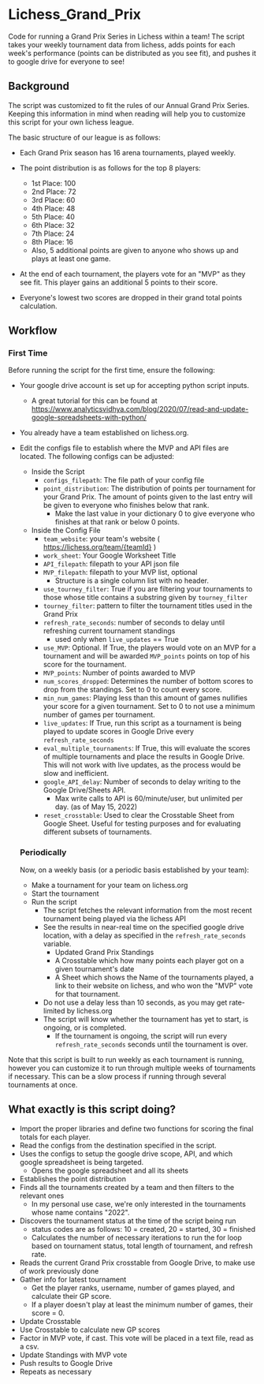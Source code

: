 # Lichess_Grand_Prix
Code for running a Grand Prix Series in Lichess within a team! 
The script takes your weekly tournament data from lichess, adds points for each week's performance (points can be distributed as you see fit), and pushes it to google drive for everyone to see!

## Background
The script was customized to fit the rules of our Annual Grand Prix Series. 
Keeping this information in mind when reading will help you to customize this script for your own lichess league.

The basic structure of our league is as follows:

* Each Grand Prix season has 16 arena tournaments, played weekly.
* The point distribution is as follows for the top 8 players:
  + 1st Place: 100
  + 2nd Place: 72
  + 3rd Place: 60
  + 4th Place: 48
  + 5th Place: 40
  + 6th Place: 32
  + 7th Place: 24
  + 8th Place: 16
  + Also, 5 additional points are given to anyone who shows up and plays at least one game.

* At the end of each tournament, the players vote for an "MVP" as they see fit. This player gains an additional 5 points to their score.
* Everyone's lowest two scores are dropped in their grand total points calculation.

## Workflow

### First Time
Before running the script for the first time, ensure the following:
* Your google drive account is set up for accepting python script inputs. 
  + A great tutorial for this can be found at https://www.analyticsvidhya.com/blog/2020/07/read-and-update-google-spreadsheets-with-python/
* You already have a team established on lichess.org.
* Edit the configs file to establish where the MVP and API files are located. The following configs can be adjusted:
  + Inside the Script
    + `configs_filepath`: The file path of your config file
    + `point_distribution`: The distribution of points per tournament for your Grand Prix. The amount of points given to the last entry will be given to everyone who finishes below that rank. 
      - Make the last value in your dictionary 0 to give everyone who finishes at that rank or below 0 points. 
  + Inside the Config File
    + `team_website`: your team's website ( https://lichess.org/team/{teamId} )
    + `work_sheet`: Your Google Worksheet Title
    + `API_filepath`: filepath to your API json file
    + `MVP_filepath`: filepath to your MVP list, optional
      - Structure is a single column list with no header. 
    + `use_tourney_filter`: True if you are filtering your tournaments to those whose title contains a substring given by `tourney_filter`
    + `tourney_filter`: pattern to filter the tournament titles used in the Grand Prix
    + `refresh_rate_seconds`: number of seconds to delay until refreshing current tournament standings
      - used only when `live_updates` == True
    + `use_MVP`: Optional. If True, the players would vote on an MVP for a tournament and will be awarded `MVP_points` points on top of his score for the tournament.
    + `MVP_points`: Number of points awarded to MVP
    + `num_scores_dropped`: Determines the number of bottom scores to drop from the standings. Set to 0 to count every score.
    + `min_num_games`: Playing less than this amount of games nullifies your score for a given tournament. Set to 0 to not use a minimum number of games per  tournament.
    + `live_updates`: If True, run this script as a tournament is being played to update scores in Google Drive every `refresh_rate_seconds`
    + `eval_multiple_tournaments`: If True, this will evaluate the scores of multiple tournaments and place the results in Google Drive. This will not work with live updates, as the process would be slow and inefficient.
    + `google_API_delay`: Number of seconds to delay writing to the Google Drive/Sheets API. 
      - Max write calls to API is 60/minute/user, but unlimited per day. (as of May 15, 2022)
    + `reset_crosstable`: Used to clear the Crosstable Sheet from Google Sheet. Useful for testing purposes and for evaluating different subsets of tournaments.

  ### Periodically
  Now, on a weekly basis (or a periodic basis established by your team):

  * Make a tournament for your team on lichess.org
  * Start the tournament
  * Run the script
    + The script fetches the relevant information from the most recent tournament being played via the lichess API
    + See the results in near-real time on the specified google drive location, with a delay as specified in the `refresh_rate_seconds` variable.
      - Updated Grand Prix Standings
      - A Crosstable which how many points each player got on a given tournament's date
      - A Sheet which shows the Name of the tournaments played, a link to their website on lichess, and who won the "MVP" vote for that tournament.
    + Do not use a delay less than 10 seconds, as you may get rate-limited by lichess.org 
    + The script will know whether the tournament has yet to start, is ongoing, or is completed.
       - If the tournament is ongoing, the script will run every `refresh_rate_seconds` seconds until the tournament is over.

Note that this script is built to run weekly as each tournament is running, however you can customize it to run through multiple weeks of tournaments if necessary. This can be a slow process if running through several tournaments at once. 


## What exactly is this script doing?

* Import the proper libraries and define two functions for scoring the final totals for each player.
* Read the configs from the destination specified in the script.
* Uses the configs to setup the google drive scope, API, and which google spreadsheet is being targeted.
  + Opens the google spreadsheet and all its sheets
* Establishes the point distribution
* Finds all the tournaments created by a team and then filters to the relevant ones
  + In my personal use case, we're only interested in the tournaments whose name contains "2022".
* Discovers the tournament status at the time of the script being run
  + status codes are as follows: 10 = created, 20 = started, 30 = finished
  + Calculates the number of necessary iterations to run the for loop based on tournament status, total length of tournament, and refresh rate.
* Reads the current Grand Prix crosstable from Google Drive, to make use of work previously done
* Gather info for latest tournament
  + Get the player ranks, username, number of games played, and calculate their GP score. 
  + If a player doesn't play at least the minimum number of games, their score = 0.
* Update Crosstable
* Use Crosstable to calculate new GP scores
* Factor in MVP vote, if cast. This vote will be placed in a text file, read as a csv.
* Update Standings with MVP vote
* Push results to Google Drive
* Repeats as necessary
